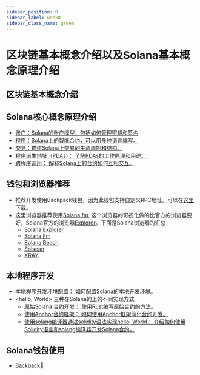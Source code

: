 ```yaml
---
sidebar_position: 0
sidebar_label: week0
sidebar_class_name: green
---
```


# 区块链基本概念介绍以及Solana基本概念原理介绍

## 区块链基本概念介绍


## Solana核心概念原理介绍

- [账户：Solana的账户模型，包括如何管理密钥和签名](./accounts.md)
- [程序：Solana上的智能合约，可以用多种语言编写。](./progams.md)
- [交易：描述Solana上交易的生命周期和结构。](./transactions.md)
- [程序派生地址（PDAs)： 了解PDAs的工作原理和用途。](./program-derived-addresses.md)
- [跨程序调用： 解释Solana上的合约如何互相交互。](./cpi.md)

## 钱包和浏览器推荐

- 推荐开发使用Backpack钱包，因为此钱包支持自定义RPC地址。可以在[这里](https://www.backpack.app/)下载。
- 这里浏览器推荐使用[Solana.fm](https://solana.fm/), 这个浏览器的可视化做的比官方的浏览器要好，Solana官方的浏览器[Explorer](https://explorer.solana.com/)。下面是Solana浏览器的汇总
    - [Solana Explorer](https://explorer.solana.com/)
    - [Solana Fm](https://solana.fm/)
    - [Solana Beach](https://solanabeach.io/)
    - [Solscan](https://solscan.io/)
    - [XRAY](https://xray.helius.xyz/)


## 本地程序开发

- [本地程序开发环境配置： 如何配置Solana的本地开发环境。](./local_program_development/local_program_development.md)
- <hello, World> 三种在Solana的上的不同实现方式
    - [原始Solana 合约开发： 使用Rust编写原始合约的方法。](./local_program_development/native_program_hello.md)
    - [使用Anchor合约框架： 如何使用Anchor框架简化合约开发。](./local_program_development/anchor_program_hello.md)
    - [使用solang编译器通过solidity语法实现hello, World： 介绍如何使用Solidity语言和solang编译器开发Solana合约。](./local_program_development/solang_program_hello.md)


## Solana钱包使用

- [Backpack🎒](./wallet-usage/README.md)
